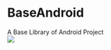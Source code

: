 # BaseAndroid
A Base Library of Android Project    
[![](https://jitpack.io/v/F1ReKing/BaseAndroid.svg)](https://jitpack.io/#F1ReKing/BaseAndroid)
